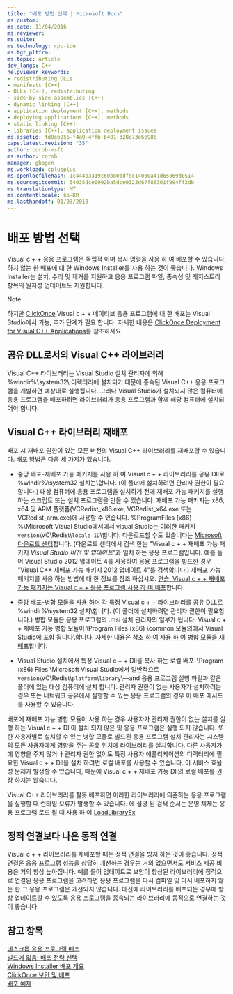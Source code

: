 ```yaml
---
title: "배포 방법 선택 | Microsoft Docs"
ms.custom: 
ms.date: 11/04/2016
ms.reviewer: 
ms.suite: 
ms.technology: cpp-ide
ms.tgt_pltfrm: 
ms.topic: article
dev_langs: C++
helpviewer_keywords:
- redistributing DLLs
- manifests [C++]
- DLLs [C++], redistributing
- side-by-side assemblies [C++]
- dynamic linking [C++]
- application deployment [C++], methods
- deploying applications [C++], methods
- static linking [C++]
- libraries [C++], application deployment issues
ms.assetid: fd8eb956-f4a0-4ffb-b401-328c73e66986
caps.latest.revision: "35"
author: corob-msft
ms.author: corob
manager: ghogen
ms.workload: cplusplus
ms.openlocfilehash: 1c444b3319c60b80bdfdc14000a41d65869d0514
ms.sourcegitcommit: 54035dce0992ba5dce0323d67f86301f994ff3db
ms.translationtype: MT
ms.contentlocale: ko-KR
ms.lasthandoff: 01/03/2018
---
```

# <a name="choosing-a-deployment-method"></a>배포 방법 선택
Visual c + + 응용 프로그램은 독립적 이며 복사 명령을 사용 하 여 배포할 수 있습니다, 하지 않는 한 배포에 대 한 Windows Installer를 사용 하는 것이 좋습니다. Windows Installer는 설치, 수리 및 제거를 지원하고 응용 프로그램 파일, 종속성 및 레지스트리 항목의 원자성 업데이트도 지원합니다.  
  
> [!NOTE]
>  하지만 [ClickOnce](/visualstudio/deployment/clickonce-security-and-deployment) Visual c + + 네이티브 응용 프로그램에 대 한 배포는 Visual Studio에서 가능, 추가 단계가 필요 합니다. 자세한 내용은 [ClickOnce Deployment for Visual C++ Applications](../ide/clickonce-deployment-for-visual-cpp-applications.md)를 참조하세요.  
  
## <a name="visual-c-libraries-are-shared-dlls"></a>공유 DLL로서의 Visual C++ 라이브러리  
 Visual C++ 라이브러리는 Visual Studio 설치 관리자에 의해 %windir%\system32\ 디렉터리에 설치되기 때문에 종속된 Visual C++ 응용 프로그램을 개발하면 예상대로 실행됩니다. 그러나 Visual Studio가 설치되지 않은 컴퓨터에 응용 프로그램을 배포하려면 라이브러리가 응용 프로그램과 함께 해당 컴퓨터에 설치되어야 합니다.  
  
## <a name="redistributing-visual-c-libraries"></a>Visual C++ 라이브러리 재배포  
 배포 시 재배포 권한이 있는 모든 버전의 Visual C++ 라이브러리를 재배포할 수 있습니다. 배포 방법은 다음 세 가지가 있습니다.  
  
-   중앙 배포-재배포 가능 패키지를 사용 하 여 Visual c + + 라이브러리를 공유 Dll로 %windir%\system32 설치는\\합니다. (이 폴더에 설치하려면 관리자 권한이 필요합니다.) 대상 컴퓨터에 응용 프로그램을 설치하기 전에 재배포 가능 패키지를 실행하는 스크립트 또는 설치 프로그램을 만들 수 있습니다. 재배포 가능 패키지는 x86, x64 및 ARM 플랫폼(VCRedist_x86.exe, VCRedist_x64.exe 또는 VCRedist_arm.exe)에 사용할 수 있습니다. %ProgramFiles (x86) %\Microsoft Visual Studio에서에서 visual Studio는 이러한 패키지 `version`\VC\Redist\\`locale ID`\\합니다. 다운로드할 수도 있습니다는 [Microsoft 다운로드 센터](http://go.microsoft.com/fwlink/p/?linkid=132793)합니다. (다운로드 센터에서 검색 한는 "Visual c + + 재배포 가능 패키지 *Visual Studio 버전 및 업데이트*"과 일치 하는 응용 프로그램입니다. 예를 들어 Visual Studio 2012 업데이트 4를 사용하여 응용 프로그램을 빌드한 경우 "Visual C++ 재배포 가능 패키지 2012 업데이트 4"를 검색합니다.) 재배포 가능 패키지를 사용 하는 방법에 대 한 정보를 참조 하십시오. [연습: Visual c + + 재배포 가능 패키지는 Visual c + + 응용 프로그램 사용 하 여 배포](../ide/deploying-visual-cpp-application-by-using-the-vcpp-redistributable-package.md)합니다.  
  
-   중앙 배포-병합 모듈을 사용 하며 각 특정 Visual c + + 라이브러리를 공유 DLL로 %windir%\system32 설치\\합니다. (이 폴더에 설치하려면 관리자 권한이 필요합니다.) 병합 모듈은 응용 프로그램의 .msi 설치 관리자의 일부가 됩니다. Visual c + + 재배포 가능 병합 모듈이 \Program Files (x86) \common 모듈의에서 Visual Studio에 포함 됩니다\\합니다. 자세한 내용은 참조 [하 여 사용 하 여 병합 모듈을 재배포](../ide/redistributing-components-by-using-merge-modules.md)합니다.  
  
-   Visual Studio 설치에서 특정 Visual c + + Dll을 복사 하는 로컬 배포-\Program (x86) Files \Microsoft Visual Studio에서 일반적으로 `version`\VC\Redist\\`platform`\\`library`\—and 응용 프로그램 실행 파일과 같은 폴더에 있는 대상 컴퓨터에 설치 합니다. 관리자 권한이 없는 사용자가 설치하려는 경우 또는 네트워크 공유에서 실행할 수 있는 응용 프로그램의 경우 이 배포 메서드를 사용할 수 있습니다.  
  
 배포에 재배포 가능 병합 모듈이 사용 하는 경우 사용자가 관리자 권한이 없는 설치를 실행 하는 Visual c + + Dll이 설치 되지 않은 및 응용 프로그램은 실행 되지 않습니다. 또한 사용자별로 설치할 수 있는 병합 모듈로 빌드된 응용 프로그램 설치 관리자는 시스템의 모든 사용자에게 영향을 주는 공유 위치에 라이브러리를 설치합니다. 다른 사용자가에 영향을 주지 않거나 관리자 권한 없이도 특정 사용자 애플리케이션의 디렉터리에 필요한 Visual c + + Dll을 설치 하려면 로컬 배포를 사용할 수 있습니다. 이 서비스 효율성 문제가 발생할 수 있습니다, 때문에 Visual c + + 재배포 가능 Dll의 로컬 배포를 권장 하지는 않습니다.  
  
 Visual C++ 라이브러리를 잘못 배포하면 이러한 라이브러리에 의존하는 응용 프로그램을 실행할 때 런타임 오류가 발생할 수 있습니다. 에 설명 된 검색 순서는 운영 체제는 응용 프로그램 로드 될 때 사용 하 여 [LoadLibraryEx](http://go.microsoft.com/fwlink/p/?linkid=132792)  
  
## <a name="dynamic-linking-is-better-than-static-linking"></a>정적 연결보다 나은 동적 연결  
 Visual c + + 라이브러리를 재배포할 때는 정적 연결을 방지 하는 것이 좋습니다. 정적 연결은 응용 프로그램 성능을 상당히 개선하는 경우는 거의 없으면서도 서비스 제공 비용은 거의 항상 높아집니다. 예를 들어 업데이트로 보안이 향상된 라이브러리에 정적으로 연결된 응용 프로그램을 고려하면 응용 프로그램을 다시 컴파일 및 다시 배포하지 않는 한 그 응용 프로그램은 개선되지 않습니다. 대신에 라이브러리를 배포되는 경우에 항상 업데이트할 수 있도록 응용 프로그램을 종속되는 라이브러리에 동적으로 연결하는 것이 좋습니다.  
  
## <a name="see-also"></a>참고 항목  
 [데스크톱 응용 프로그램 배포](../ide/deploying-native-desktop-applications-visual-cpp.md)   
 [빌드에 없음: 배포 전략 선택](http://msdn.microsoft.com/en-us/ecd632d8-063c-4028-b785-81bba045107b)   
 [Windows Installer 배포 개요](http://msdn.microsoft.com/en-us/3ce4610a-b54f-404e-b650-42f4a55dfc3b)   
 [ClickOnce 보안 및 배포](/visualstudio/deployment/clickonce-security-and-deployment)   
 [배포 예제](../ide/deployment-examples.md)